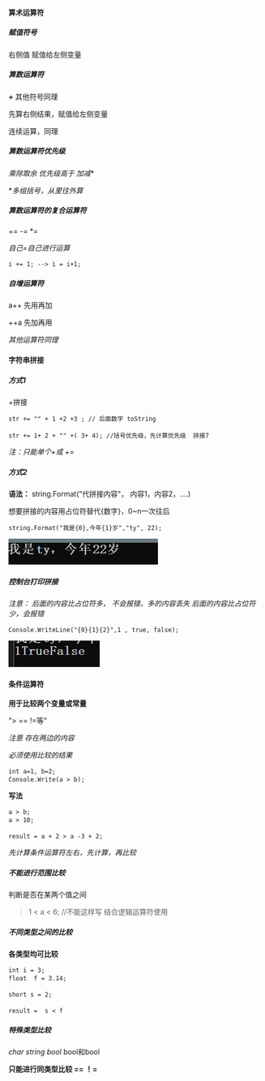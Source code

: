 #### 算术运算符

##### 赋值符号

右侧值 赋值给左侧变量

##### 算数运算符

**+**  其他符号同理

先算右侧结果，赋值给左侧变量

连续运算，同理

#####  算数运算符优先级

*乘除取余 优先级高于 加减**

**多组括号，从里往外算*

##### 算数运算符的复合运算符

+= -= *=

*自己=自己进行运算*

```
i += 1; --> i = i+1;

```

##### 自增运算符

a++ 先用再加

++a 先加再用

*其他运算符同理*

#### 字符串拼接

##### 方式1

  +拼接

```
str += "" + 1 +2 +3 ; // 后面数字 toString

str += 1+ 2 + "" +( 3+ 4); //括号优先级，先计算优先级  拼接7
```
*注：只能单个+或 +=*


##### 方式2 

**语法：**  string.Format("代拼接内容"， 内容1，内容2，....)

想要拼接的内容用占位符替代{数字}，0~n一次往后

```
string.Format("我是{0},今年{1}岁","ty", 22);
```
![拼接](image.png)


##### 控制台打印拼接

*注意： 后面的内容比占位符多， 不会报错，多的内容丢失*
*后面的内容比占位符少，会报错*

```
Console.WriteLine("{0}{1}{2}",1 , true, false);
```
![控制台拼接](image-1.png)


#### 条件运算符

**用于比较两个变量或常量**

">  == !=等"

*注意 存在两边的内容*

*必须使用比较的结果*

```
int a=1, b=2;
Console.Write(a > b);
```

**写法**

```
a > b;
a > 10;

result = a + 2 > a -3 + 2;
```
*先计算条件运算符左右，先计算，再比较*


##### 不能进行范围比较

判断是否在某两个值之间

> 1 < a < 6; //不能这样写
> 结合逻辑运算符使用
>

##### 不同类型之间的比较

**各类型均可比较**

```
int i = 3;
float  f = 3.14;

short s = 2;

result =  s < f
```

##### 特殊类型比较

*char string bool* bool和bool

**只能进行同类型比较 ==  ！=**




 